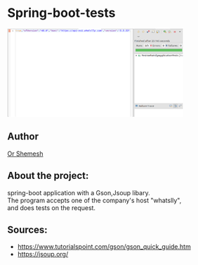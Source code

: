 # Spring-boot-tests
<img src=https://raw.githubusercontent.com/OrShemesh1992/Spring-boot-tests/master/image/json.png width="400" height="200" />

## Author
 [Or Shemesh](https://github.com/OrShemesh1992)


## About the project:
spring-boot application with a Gson,Jsoup libary. <br />
The program accepts one of the company's host "whatslly", <br />
and does tests on the request. <br />

## Sources:

* https://www.tutorialspoint.com/gson/gson_quick_guide.htm
* https://jsoup.org/
